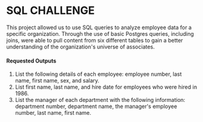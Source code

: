 # SQL CHALLENGE

This project allowed us to use SQL queries to analyze employee data for a specific organization. Through the use of basic Postgres queries, including joins, were able to pull content from six different tables to gain a better understanding of the organization's universe of associates.

#### Requested Outputs

1. List the following details of each employee: employee number, last name, first name, sex, and salary.
1. List first name, last name, and hire date for employees who were hired in 1986.
1. List the manager of each department with the following information: department number, department name, the manager's employee number, last name, first name.
